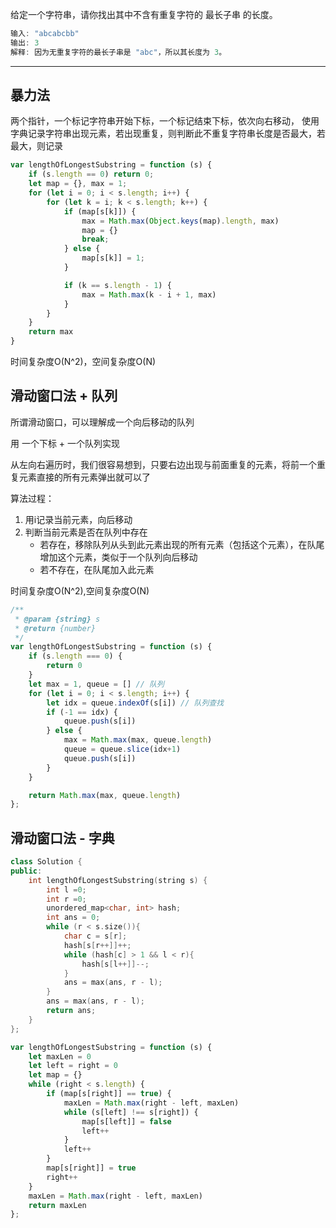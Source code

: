 给定一个字符串，请你找出其中不含有重复字符的 最长子串 的长度。

```cpp
输入: "abcabcbb"
输出: 3
解释: 因为无重复字符的最长子串是 "abc"，所以其长度为 3。
```

---

## 暴力法

两个指针，一个标记字符串开始下标，一个标记结束下标，依次向右移动，
使用字典记录字符串出现元素，若出现重复，则判断此不重复字符串长度是否最大，若最大，则记录

```javascript
var lengthOfLongestSubstring = function (s) {
    if (s.length == 0) return 0;
    let map = {}, max = 1;
    for (let i = 0; i < s.length; i++) {
        for (let k = i; k < s.length; k++) {
            if (map[s[k]]) {
                max = Math.max(Object.keys(map).length, max)
                map = {}
                break;
            } else {
                map[s[k]] = 1;
            }

            if (k == s.length - 1) {
                max = Math.max(k - i + 1, max)
            }
        }
    }
    return max
}
```

时间复杂度O(N^2)，空间复杂度O(N)

## 滑动窗口法 + 队列

所谓滑动窗口，可以理解成一个向后移动的队列

用 一个下标 + 一个队列实现

从左向右遍历时，我们很容易想到，只要右边出现与前面重复的元素，将前一个重复元素直接的所有元素弹出就可以了

算法过程：

1. 用i记录当前元素，向后移动
2. 判断当前元素是否在队列中存在
    - 若存在，移除队列从头到此元素出现的所有元素（包括这个元素），在队尾增加这个元素，类似于一个队列向后移动
    - 若不存在，在队尾加入此元素

时间复杂度O(N^2),空间复杂度O(N)

```javascript
/**
 * @param {string} s
 * @return {number}
 */
var lengthOfLongestSubstring = function (s) {
    if (s.length === 0) {
        return 0
    }
    let max = 1, queue = [] // 队列
    for (let i = 0; i < s.length; i++) {
        let idx = queue.indexOf(s[i]) // 队列查找
        if (-1 == idx) {
            queue.push(s[i])
        } else {
            max = Math.max(max, queue.length)
            queue = queue.slice(idx+1)
            queue.push(s[i])
        }
    }

    return Math.max(max, queue.length)
};

```

## 滑动窗口法 - 字典

```cpp
class Solution {
public:
    int lengthOfLongestSubstring(string s) {
        int l =0;
        int r =0;
        unordered_map<char, int> hash;
        int ans = 0;
        while (r < s.size()){
            char c = s[r];
            hash[s[r++]]++;
            while (hash[c] > 1 && l < r){
                hash[s[l++]]--;
            }
            ans = max(ans, r - l);
        }
        ans = max(ans, r - l);
        return ans;
    }
};
```

```javascript
var lengthOfLongestSubstring = function (s) {
    let maxLen = 0
    let left = right = 0
    let map = {}
    while (right < s.length) {
        if (map[s[right]] == true) {
            maxLen = Math.max(right - left, maxLen)
            while (s[left] !== s[right]) {
                map[s[left]] = false
                left++
            }
            left++
        }
        map[s[right]] = true
        right++
    }
    maxLen = Math.max(right - left, maxLen)
    return maxLen
};
```
